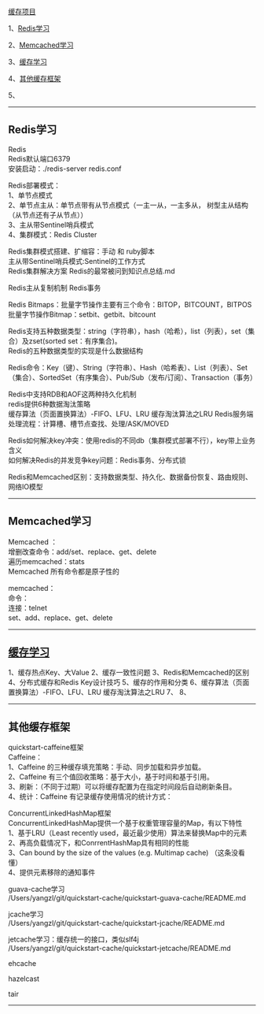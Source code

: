 [缓存项目](https://github.com/youngzil/quickstart-cache)  
  
1、[Redis学习](#Redis学习)  
  
2、[Memcached学习](#Memcached学习)  
  
3、[缓存学习](#缓存学习)  
  
4、[其他缓存框架](#其他缓存框架)  
  
  
5、  
  
---------------------------------------------------------------------------------------------------------------------  
## Redis学习  
  
Redis  
Redis默认端口6379  
安装启动：./redis-server redis.conf  

Redis部署模式：  
1、单节点模式  
2、单节点主从：单节点带有从节点模式（一主一从，一主多从， 树型主从结构（从节点还有子从节点））  
3、主从带Sentinel哨兵模式  
4、集群模式：Redis Cluster  

Redis集群模式搭建、扩缩容：手动 和 ruby脚本  
主从带Sentinel哨兵模式:Sentinel的工作方式  
Redis集群解决方案
Redis的最常被问到知识点总结.md  
  
Redis主从复制机制
Redis事务  
  
Redis Bitmaps：批量字节操作主要有三个命令：BITOP，BITCOUNT，BITPOS  
批量字节操作Bitmap：setbit、getbit、bitcount  

Redis支持五种数据类型：string（字符串），hash（哈希），list（列表），set（集合）及zset(sorted set：有序集合)。  
Redis的五种数据类型的实现是什么数据结构  

Redis命令：Key（键）、String（字符串）、Hash（哈希表）、List（列表）、Set（集合）、SortedSet（有序集合）、Pub/Sub（发布/订阅）、Transaction（事务）  
  
Redis中支持RDB和AOF这两种持久化机制  
redis提供6种数据淘汰策略  
缓存算法（页面置换算法）-FIFO、LFU、LRU
缓存淘汰算法之LRU 
Redis服务端处理流程：计算槽、槽节点查找、处理/ASK/MOVED  
  
Redis如何解决key冲突：使用redis的不同db（集群模式部署不行），key带上业务含义  
如何解决Redis的并发竞争key问题：Redis事务、分布式锁  


Redis和Memcached区别：支持数据类型、持久化、数据备份恢复、路由规则、网络IO模型  

  
---------------------------------------------------------------------------------------------------------------------  
## Memcached学习  
  
Memcached ：  
增删改查命令：add/set、replace、get、delete  
遍历memcached：stats  
Memcached 所有命令都是原子性的  
   
memcached：  
命令：  
连接：telnet  
set、add、replace、get、delete  
   
---------------------------------------------------------------------------------------------------------------------  
  
## [缓存学习](https://github.com/youngzil/quickstart-cache/tree/master/docs)  
  
1、缓存热点Key、大Value
2、缓存一致性问题
3、Redis和Memcached的区别
4、分布式缓存和Redis Key设计技巧
5、缓存的作用和分类
6、缓存算法（页面置换算法）-FIFO、LFU、LRU
缓存淘汰算法之LRU 
7、
8、

---------------------------------------------------------------------------------------------------------------------  
## 其他缓存框架   
   
quickstart-caffeine框架  
Caffeine：  
1、Caffeine 的三种缓存填充策略：手动、同步加载和异步加载。  
2、Caffeine 有三个值回收策略：基于大小，基于时间和基于引用。  
3、刷新：（不同于过期）可以将缓存配置为在指定时间段后自动刷新条目。  
4、统计：Caffeine 有记录缓存使用情况的统计方式：  
  
ConcurrentLinkedHashMap框架  
ConcurrentLinkedHashMap提供一个基于权重管理容量的Map，有以下特性  
1、基于LRU（Least recently used，最近最少使用）算法来替换Map中的元素  
2、再高负载情况下，和ConrrentHashMap具有相同的性能  
3、Can bound by the size of the values (e.g. Multimap cache) （这条没看懂）  
4、提供元素移除的通知事件  
  
guava-cache学习  
/Users/yangzl/git/quickstart-cache/quickstart-guava-cache/README.md  
  
  
jcache学习  
/Users/yangzl/git/quickstart-cache/quickstart-jcache/README.md  
  
  
jetcache学习：缓存统一的接口，类似slf4j  
/Users/yangzl/git/quickstart-cache/quickstart-jetcache/README.md  
  
ehcache  
  
hazelcast  
  
tair  
  
  
---------------------------------------------------------------------------------------------------------------------  
  
  
